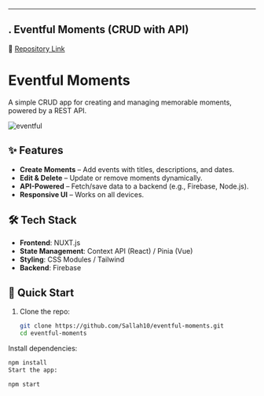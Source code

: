 ---

## **. Eventful Moments (CRUD with API)**  
🔗 [Repository Link](https://github.com/Sallah10/eventful-moments)  

# Eventful Moments  

A simple CRUD app for creating and managing memorable moments, powered by a REST API.  

![eventful](https://github.com/user-attachments/assets/924828ef-19b9-459b-8ae2-f7e7c573bd11)

## ✨ Features  
- **Create Moments** – Add events with titles, descriptions, and dates.  
- **Edit & Delete** – Update or remove moments dynamically.  
- **API-Powered** – Fetch/save data to a backend (e.g., Firebase, Node.js).  
- **Responsive UI** – Works on all devices.  

## 🛠️ Tech Stack  
- **Frontend**:  NUXT.js
- **State Management**: Context API (React) / Pinia (Vue)  
- **Styling**: CSS Modules / Tailwind  
- **Backend**: Firebase
  
## 🚀 Quick Start  
1. Clone the repo:  
   ```bash
   git clone https://github.com/Sallah10/eventful-moments.git
   cd eventful-moments
Install dependencies:

```bash
npm install
Start the app:
````
```bash
npm start
